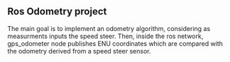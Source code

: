 ## Ros Odometry project

The main goal is to implement an odometry algorithm, considering as measurments inputs the speed steer.
Then, inside the ros network, gps_odometer node publishes ENU coordinates which are compared with the odometry derived from a speed steer sensor.

<div style="background-image: url('/Users/ortol/Desktop/Screenshot 2025-04-14 at 11.38.07 AM.png'); background-size: cover; height: 200px;">
  <!-- You can add other content here if needed -->
</div>
